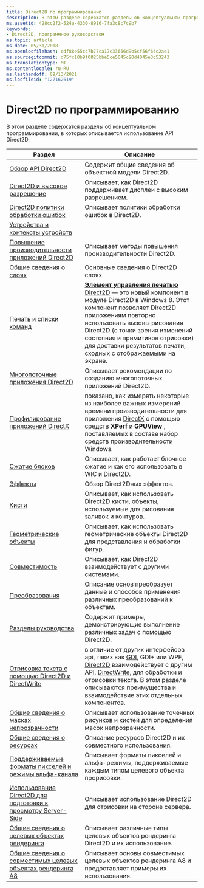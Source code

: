 ```yaml
---
title: Direct2D по программированию
description: В этом разделе содержатся разделы об концептуальном программировании, в которых описывается использование API Direct2D.
ms.assetid: 428cc2f2-524a-4330-8916-7fa3c8c7c9b7
keywords:
- Direct2D, программное руководством
ms.topic: article
ms.date: 05/31/2018
ms.openlocfilehash: cdf88e55cc7b77ca17c33656d9b5cf56f64c2ae1
ms.sourcegitcommit: d75fc10b9f0825bbe5ce5045c90d4045e3c53243
ms.translationtype: MT
ms.contentlocale: ru-RU
ms.lasthandoff: 09/13/2021
ms.locfileid: "127162619"
---
```

# <a name="direct2d-programming-guide"></a>Direct2D по программированию

В этом разделе содержатся разделы об концептуальном программировании, в которых описывается использование API Direct2D.



| Раздел                                                                                             | Описание                                                                                                                                                                                                                                                                                                                                                     |
|---------------------------------------------------------------------------------------------------|-----------------------------------------------------------------------------------------------------------------------------------------------------------------------------------------------------------------------------------------------------------------------------------------------------------------------------------------------------------------|
| [Обзор API Direct2D](the-direct2d-api.md)<br/>                                          | Содержит общие сведения об объектной модели Direct2D.<br/>                                                                                                                                                                                                                                                                                                   |
| [Direct2D и высокое разрешение](direct2d-and-high-dpi.md)<br/>                                     | Описывает, как Direct2D поддерживает дисплеи с высоким разрешением.<br/>                                                                                                                                                                                                                                                                                                |
| [Direct2D политики обработки ошибок](direct2d-error-handling-policies.md)<br/>               | Описывает политики обработки ошибок в Direct2D.<br/>                                                                                                                                                                                                                                                                                                   |
| [Устройства и контексты устройств](devices-and-device-contexts.md)<br/>                         |                                                                                                                                                                                                                                                                                                                                                                 |
| [Повышение производительности приложений Direct2D](improving-direct2d-performance.md)<br/>       | Описывает методы повышения производительности Direct2D.<br/>                                                                                                                                                                                                                                                                                             |
| [Общие сведения о слоях](direct2d-layers-overview.md)<br/>                                        | Основные сведения о Direct2D слоях.<br/>                                                                                                                                                                                                                                                                                                             |
| [Печать и списки команд](printing-and-command-lists.md)<br/>                           | [**Элемент управления печатью**](/windows/win32/api/d2d1_1/nn-d2d1_1-id2d1printcontrol) [Direct2D](./direct2d-portal.md) — это новый компонент в модуле Direct2D в Windows 8. Этот компонент позволяет Direct2D приложениям повторно использовать вызовы рисования Direct2D (с точки зрения изменений состояния и примитивов отрисовки) для доставки результатов печати, сходных с отображаемыми на экране. <br/> |
| [Многопоточные приложения Direct2D](multi-threaded-direct2d-apps.md)<br/>                        | Описывает рекомендации по созданию многопоточных приложений Direct2D.<br/>                                                                                                                                                                                                                                                                                   |
| [Профилирование приложений DirectX](profiling-directx-applications.md)<br/>                   | показано, как измерять некоторые из наиболее важных измерений времени производительности для приложения [DirectX](/previous-versions/windows/apps/jj262109(v=win.10)) с помощью средств **XPerf** и **GPUView** , поставляемых в составе набор средств производительности Windows. <br/>                                                                                                |
| [Сжатие блоков](block-compression.md)<br/>                                             | Описывает, как работает блочное сжатие и как его использовать в WIC и Direct2D.<br/>                                                                                                                                                                                                                                                                         |
| [Эффекты](effects-overview.md)<br/>                                                        | Обзор Direct2Dных эффектов.<br/>                                                                                                                                                                                                                                                                                                                     |
| [Кисти](brushes.md)<br/>                                                                 | Описывает, как использовать Direct2D кисти, объекты, используемые для рисования заливок и контуров.<br/>                                                                                                                                                                                                                                                                  |
| [Геометрические объекты](geometries.md)<br/>                                                           | Описывает, как использовать геометрические объекты Direct2D для представления и обработки фигур. <br/>                                                                                                                                                                                                                                                              |
| [Совместимость](interoperability.md)<br/>                                               | Описывает, как Direct2D взаимодействует с другими системами.<br/>                                                                                                                                                                                                                                                                                             |
| [Преобразования](transforms.md)<br/>                                                           | Описание основ преобразует данные и способов применения различных преобразований к объектам.<br/>                                                                                                                                                                                                                                                                    |
| [Разделы руководства](how-to-topics.md)<br/>                                                     | Содержит примеры, демонстрирующие выполнение различных задач с помощью Direct2D.<br/>                                                                                                                                                                                                                                                                      |
| [Отрисовка текста с помощью Direct2D и DirectWrite](direct2d-and-directwrite.md)<br/>           | в отличие от других интерфейсов api, таких как [GDI](/windows/desktop/gdi/windows-gdi), GDI+ или WPF, [Direct2D](./direct2d-portal.md) взаимодействует с другим API, [DirectWrite](/windows/desktop/DirectWrite/direct-write-portal), для обработки и отрисовки текста. В этом разделе описываются преимущества и взаимодействие этих отдельных компонентов. <br/>                                          |
| [Общие сведения о масках непрозрачности](opacity-masks-overview.md)<br/>                                   | Описывает использование точечных рисунков и кистей для определения масок непрозрачности.<br/>                                                                                                                                                                                                                                                                                    |
| [Общие сведения о ресурсах](resources-and-resource-domains.md)<br/>                               | Описание ресурсов Direct2D и их совместного использования.<br/>                                                                                                                                                                                                                                                                                             |
| [Поддерживаемые форматы пикселей и режимы альфа-канала](supported-pixel-formats-and-alpha-modes.md)<br/> | Описывает форматы пикселей и альфа-режимы, поддерживаемые каждым типом целевого объекта прорисовки.<br/>                                                                                                                                                                                                                                                                    |
| [Использование Direct2D для подготовки к просмотру Server-Side](server-side-rendering-overview.md)<br/>         | Описывает использование Direct2D для отрисовки на стороне сервера.<br/>                                                                                                                                                                                                                                                                                                  |
| [Общие сведения о целевых объектах рендеринга](render-targets-overview.md)<br/>                                 | Описывает различные типы целевых объектов рендеринга Direct2D и их использование.<br/>                                                                                                                                                                                                                                                                        |
| [Общие сведения о совместимых целевых объектах рендеринга A8](/windows/desktop/Direct2D/compatible-a8-rendertargets)<br/>          | Описывает основы совместимых целевых объектов рендеринга A8 и предоставляет примеры их использования.<br/>                                                                                                                                                                                                                                                   |



 

 

